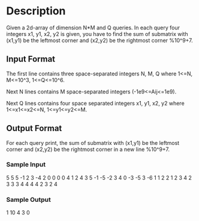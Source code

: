 # Description
Given a 2d-array of dimension N*M and Q queries. In each query four integers x1, y1, x2, y2 is given, you have to find the sum of submatrix with (x1,y1) be the leftmost corner and (x2,y2) be the rightmost corner %10^9+7.

## Input Format
The first line contains three space-separated integers N, M, Q where 1<=N, M<=10^3, 1<=Q<=10^6.

Next N lines contains M space-separated integers (-1e9<=Aij<=1e9).

Next Q lines contains four space separated integers x1, y1, x2, y2 where 1<=x1<=x2<=N, 1<=y1<=y2<=M.

## Output Format
For each query print, the sum of submatrix with (x1,y1) be the leftmost corner and (x2,y2) be the rightmost corner in a new line %10^9+7.

### Sample Input
5 5 5
-1 2 3 -4 2
0 0 0 0 4
1 2 4 3 5
-1 -5 -2 3 4
0 -3 -5 3 -6
1 1 2 2
1 2 3 4
2 3 3 3
4 4 4 4
2 3 2 4

### Sample Output
1
10
4
3
0